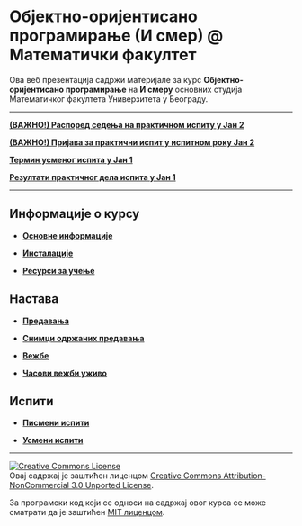# Објектно-оријентисано програмирање (И смер) @ Математички факултет

Ова веб презентација садржи материјале за курс **Објектно-оријентисано програмирање** на **И смеру** основних студија Математичког факултета Универзитета у Београду.

---

**[(ВАЖНО!) Распоред седења на практичном испиту у Јан 2](pismeni-ispiti/info/README.md)** 

**[(ВАЖНО!) Пријава за практични испит у испитном року Јан 2](pismeni-ispiti/info/README.md)** 

**[Термин усменог испита у Јан 1](predavanja/info/README.md)**

**[Резултати практичног дела испита у Јан 1](pismeni-ispiti/info/README.md)**

<!-- **[(ВАЖНО!) Одржавање практичног испита у испитном року Јан 1](pismeni-ispiti/info/README.md)** -->

<!-- **[(ВАЖНО!) Пријава за практични испит у испитном року Јан 1](pismeni-ispiti/info/README.md)** -->

<!-- **[Време и место надокнаде претходно отказаног предавања](predavanja/info/README.md)** -->

<!-- **[Отказана су предавања у уторак 28.11.2023 и среду 29.11.2023](predavanja/info/README.md)** -->

<!-- **[НОВО - Резултати практичног дела испита у року Септембар 1 (Бојана)](pismeni-ispiti/info/README.md)** -->

<!-- **[Термин усменог испита у року Септембар 1](predavanja/info/README.md)** -->

<!-- **[Резултати практичног дела испита у Септембар 1](pismeni-ispiti/info/README.md)** -->

<!-- **[Пријава за практични у Септембар 1](pismeni-ispiti/info/README.md)** -->

<!-- **[Термин усменог испита у року Јун 1](predavanja/info/README.md)** -->

<!-- **[Резултати практичног дела испита у Јун 1](pismeni-ispiti/info/README.md)** -->

<!-- **[(ВАЖНО!) Распоред седења на практичном у Јун 1](pismeni-ispiti/info/README.md)** -->

<!-- **[(ВАЖНО!) Пријава за практични у Јун 1](pismeni-ispiti/info/README.md)** -->

<!-- **[(ВАЖНО!) Резултати практичног дела испита у Јан 2](pismeni-ispiti/info/README.md)** -->

<!-- **[(ВАЖНО!) Распоред седења на практичном у Јан 2](pismeni-ispiti/info/README.md)** -->

<!-- **[(ВАЖНО!) Пријава за практични у Јан 2](pismeni-ispiti/info/README.md)** -->

<!-- **[Термин усменог испита у року Јануар 1](predavanja/info/README.md)** -->

<!-- **[(ВАЖНО!) Резултати практичног дела испита у Јан 1](pismeni-ispiti/info/README.md)** -->

<!-- **[(ВАЖНО!) Распоред седења на практичном у Јан 1](https://docs.google.com/spreadsheets/d/1lvBCUgSm4fvwHjjStzl-sBOH-EH4GBC9CCfkfVOLwxc/edit?usp=sharing)** -->

<!-- **[(Важно!) Пријава за практични у Јан 1](pismeni-ispiti/info/README.md)** -->

<!-- **[Додатни час вежби за групу 2и1б](vezbe/info/README.md)** -->

<!-- **[Промена термина вежби за групе 2и2а и 2и2б последње недеље](vezbe/info/README.md)** -->

<!-- **[Надокнада за групу 2и1а 18.12.2022. од 11 часова](vezbe/info/README.md)** -->

<!-- **[Раније одрађивање предавања заказаног за 19.12.2022. за ток 2и1](predavanja/info/README.md)** -->

<!-- **[Отказивање часа 1.12.2022. за групу 2и1а](vezbe/info/README.md)** -->

<!-- **[Вежбе 11.11. за групу 2и2а](vezbe/info/README.md)** -->

<!-- **[Промена термина вежби за групу 2и2б](vezbe/info/README.md)** -->

<!-- **[Отказивање вежби за групе 2и2а и 2и2б](vezbe/info/README.md)** -->

<!-- **[Промена термина вежби за групу 2и1б](vezbe/info/README.md)**

<!-- **[(Датум објаве: 26.09.2022.) Термин усменог дела испита у року Сеп 2](usmeni-ispiti/info/README.md)** -->

<!-- **[Локација практичног дела испита у испитном року Сеп 2](pismeni-ispiti/info/README.md)** -->

<!-- **[(Датум објаве: 12.09.2022.) Пријава за полагање практичног дела испита у испитном року Сеп 2](pismeni-ispiti/info/README.md)** -->

<!-- **[Резултати практичног дела испита у испитном року Сеп 1](pismeni-ispiti/info/README.md)** -->

<!-- **[(Датум објаве: 01.09.2022.) Термин усменог дела испита у року Сеп 1](usmeni-ispiti/info/README.md)** -->

<!-- **[Локација практичног дела испита у испитном року Сеп 1](pismeni-ispiti/info/README.md)** -->

<!-- **[(Датум објаве: 23.08.2022.) Пријава за полагање практичног дела испита у испитном року Сеп 1](pismeni-ispiti/info/README.md)** -->

<!-- **[(Датум објаве: 30.07.2022.) Термин усменог дела испита у року Јун 2](usmeni-ispiti/info/README.md)** -->

<!-- **[(Датум објаве: 15.06.2022.) Резултати практичног дела испита у року Јун 2](pismeni-ispiti/info/README.md)** -->

<!-- **!!! ВАЖНО !!! [Локација практичног дела испита у испитном року Јун 2](pismeni-ispiti/info/README.md)** -->

<!-- **!!! ВАЖНО !!! [Пријава за полагање практичног дела испита у испитном року Јун 2](pismeni-ispiti/info/README.md)** -->

<!-- **[Термин усменог дела испита у року Јуни 1](usmeni-ispiti/info/README.md)** -->

<!-- **[Резултати практичног дела испита у року Јун 1](pismeni-ispiti/info/README.md)** -->

<!-- **[Померање вежби - Владан](/vezbe/info/README.md)** -->

<!-- **[Замена реализатора вежби](/vezbe/info/README.md)** -->

<!-- **[Адреса за праћење предавања](/predavanja/info/README.md)** -->

---

## Информације о курсу

* **[Основне информације](/informacije/README.md)**

* **[Инсталације](/INSTALACIJE.md)**

* **[Ресурси за учење](/RESURSI-ZA-UCENJE.md)**

## Настава

* **[Предавања](/predavanja/README.md)**

* **[Снимци одржаних предавања](/predavanja/casovi-uzivo/README.md)**

* **[Вежбе](/vezbe/README.md)**

* **[Часови вежби уживо](/vezbe/casovi-uzivo/README.md)**

## Испити

<!-- * **[Колоквијуми](/kolokvijumi/README.md)** -->

* **[Писмени испити](/pismeni-ispiti/README.md)**

* **[Усмени испити](/usmeni-ispiti/README.md)**

---

<a rel="license" href="http://creativecommons.org/licenses/by-nc/3.0/"><img alt="Creative Commons License" style="border-width:0" src="https://i.creativecommons.org/l/by-nc/3.0/88x31.png" /></a><br />Овај садржај је заштићен лиценцом <a rel="license" href="http://creativecommons.org/licenses/by-nc/3.0/">Creative Commons Attribution-NonCommercial 3.0 Unported License</a>.

За програмски код који се односи на садржај овог курса се може сматрати да је заштићен [MIT лиценцом](/LICENSE).
